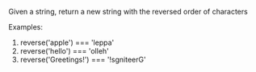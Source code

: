 Given a string, return a new string with the reversed order of characters

Examples:
1. reverse('apple') === 'leppa'
2. reverse('hello') === 'olleh'
3. reverse('Greetings!') === '!sgniteerG'
